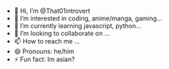 - 👋 Hi, I’m @That01introvert
- 👀 I’m interested in coding, anime/manga, gaming...
- 🌱 I’m currently learning javascript, python...
- 💞️ I’m looking to collaborate on ...
- 📫 How to reach me ...
- 😄 Pronouns: he/him 
- ⚡ Fun fact: Im asian?

<!---
That01introvert/That01introvert is a ✨ special ✨ repository because its `README.md` (this file) appears on your GitHub profile.
You can click the Preview link to take a look at your changes.
--->
